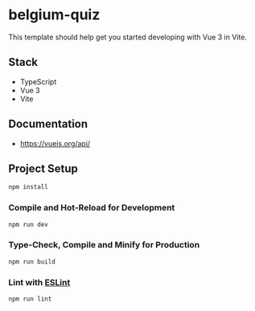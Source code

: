 # belgium-quiz

This template should help get you started developing with Vue 3 in Vite.

## Stack
* TypeScript
* Vue 3
* Vite

## Documentation
* https://vuejs.org/api/

## Project Setup

```sh
npm install
```

### Compile and Hot-Reload for Development

```sh
npm run dev
```

### Type-Check, Compile and Minify for Production

```sh
npm run build
```

### Lint with [ESLint](https://eslint.org/)

```sh
npm run lint
```
